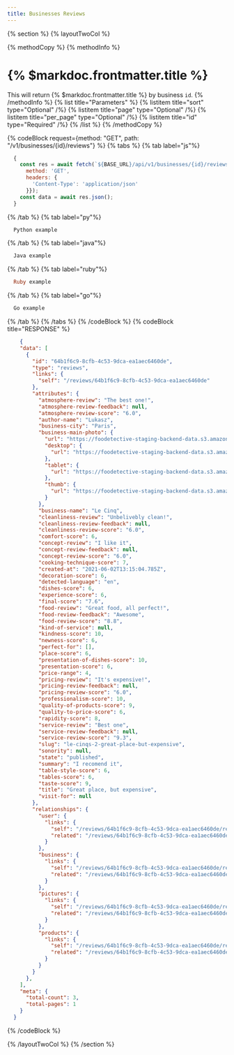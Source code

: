 ```yaml
---
title: Businesses Reviews
---
```

{% section %}
{% layoutTwoCol %}

{% methodCopy %}
{% methodInfo %}
  # {% $markdoc.frontmatter.title %}
  This will return {% $markdoc.frontmatter.title %} by business `id`.
{% /methodInfo %}
{% list title="Parameters" %}
  {% listitem title="sort" type="Optional" /%}
  {% listitem title="page" type="Optional" /%}
  {% listitem title="per_page" type="Optional" /%}
  {% listitem title="id" type="Required" /%}
{% /list %}
{% /methodCopy %}

{% codeBlock request={method: "GET", path: "/v1/businesses/{id}/reviews"} %}
{% tabs %}
  {% tab label="js"%}
  ```js
    {
      const res = await fetch(`${BASE_URL}/api/v1/businesses/{id}/reviews`, {
        method: 'GET',
        headers: {
          'Content-Type': 'application/json'
        }});
      const data = await res.json();
    }
  ```
  {% /tab %}
  {% tab label="py"%}
  ```py
    Python example
  ```
  {% /tab %}
  {% tab label="java"%}
  ```java
    Java example
  ```
  {% /tab %}
  {% tab label="ruby"%}
  ```ruby
    Ruby example
  ```
  {% /tab %}
  {% tab label="go"%}
  ```go
    Go example
  ```
  {% /tab %}
{% /tabs %}
{% /codeBlock %}
{% codeBlock title="RESPONSE" %}
  ```json
      {
      "data": [
        {
          "id": "64b1f6c9-8cfb-4c53-9dca-ea1aec6460de",
          "type": "reviews",
          "links": {
            "self": "/reviews/64b1f6c9-8cfb-4c53-9dca-ea1aec6460de"
          },
          "attributes": {
            "atmosphere-review": "The best one!",
            "atmosphere-review-feedback": null,
            "atmosphere-review-score": "6.0",
            "author-name": "Lukasz",
            "business-city": "Paris",
            "business-main-photo": {
              "url": "https://foodetective-staging-backend-data.s3.amazonaws.com/uploads/picture/photo/846219ae-bf08-4ba8-b726-b557c3128ae9/8bd57a06-0be5-4527-b4f5-8468ec8255f5.jpeg",
              "desktop": {
                "url": "https://foodetective-staging-backend-data.s3.amazonaws.com/uploads/picture/photo/846219ae-bf08-4ba8-b726-b557c3128ae9/desktop_8bd57a06-0be5-4527-b4f5-8468ec8255f5.jpeg"
              },
              "tablet": {
                "url": "https://foodetective-staging-backend-data.s3.amazonaws.com/uploads/picture/photo/846219ae-bf08-4ba8-b726-b557c3128ae9/tablet_8bd57a06-0be5-4527-b4f5-8468ec8255f5.jpeg"
              },
              "thumb": {
                "url": "https://foodetective-staging-backend-data.s3.amazonaws.com/uploads/picture/photo/846219ae-bf08-4ba8-b726-b557c3128ae9/thumb_8bd57a06-0be5-4527-b4f5-8468ec8255f5.jpeg"
              }
            },
            "business-name": "Le Cinq",
            "cleanliness-review": "Unbelivebly clean!",
            "cleanliness-review-feedback": null,
            "cleanliness-review-score": "6.0",
            "comfort-score": 6,
            "concept-review": "I like it",
            "concept-review-feedback": null,
            "concept-review-score": "6.0",
            "cooking-technique-score": 7,
            "created-at": "2021-06-02T13:15:04.785Z",
            "decoration-score": 6,
            "detected-language": "en",
            "dishes-score": 6,
            "experience-score": 6,
            "final-score": "7.6",
            "food-review": "Great food, all perfect!",
            "food-review-feedback": "Awesome",
            "food-review-score": "8.8",
            "kind-of-service": null,
            "kindness-score": 10,
            "newness-score": 6,
            "perfect-for": [],
            "place-score": 6,
            "presentation-of-dishes-score": 10,
            "presentation-score": 6,
            "price-range": 4,
            "pricing-review": "It's expensive!",
            "pricing-review-feedback": null,
            "pricing-review-score": "6.0",
            "professionalism-score": 10,
            "quality-of-products-score": 9,
            "quality-to-price-score": 6,
            "rapidity-score": 8,
            "service-review": "Best one",
            "service-review-feedback": null,
            "service-review-score": "9.3",
            "slug": "le-cinqs-2-great-place-but-expensive",
            "sonority": null,
            "state": "published",
            "summary": "I recomend it",
            "table-style-score": 6,
            "tables-score": 6,
            "taste-score": 9,
            "title": "Great place, but expensive",
            "visit-for": null
          },
          "relationships": {
            "user": {
              "links": {
                "self": "/reviews/64b1f6c9-8cfb-4c53-9dca-ea1aec6460de/relationships/user",
                "related": "/reviews/64b1f6c9-8cfb-4c53-9dca-ea1aec6460de/user"
              }
            },
            "business": {
              "links": {
                "self": "/reviews/64b1f6c9-8cfb-4c53-9dca-ea1aec6460de/relationships/business",
                "related": "/reviews/64b1f6c9-8cfb-4c53-9dca-ea1aec6460de/business"
              }
            },
            "pictures": {
              "links": {
                "self": "/reviews/64b1f6c9-8cfb-4c53-9dca-ea1aec6460de/relationships/pictures",
                "related": "/reviews/64b1f6c9-8cfb-4c53-9dca-ea1aec6460de/pictures"
              }
            },
            "products": {
              "links": {
                "self": "/reviews/64b1f6c9-8cfb-4c53-9dca-ea1aec6460de/relationships/products",
                "related": "/reviews/64b1f6c9-8cfb-4c53-9dca-ea1aec6460de/products"
              }
            }
          }
        },
      ],
      "meta": {
        "total-count": 3,
        "total-pages": 1
      }
    }
  ```
{% /codeBlock %}  

{% /layoutTwoCol %}
{% /section %}